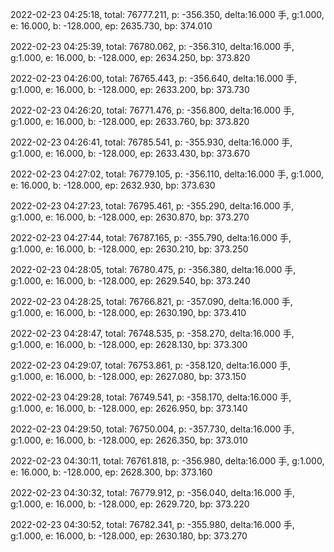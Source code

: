 2022-02-23 04:25:18, total: 76777.211, p: -356.350, delta:16.000 手, g:1.000, e: 16.000, b: -128.000, ep: 2635.730, bp: 374.010

2022-02-23 04:25:39, total: 76780.062, p: -356.310, delta:16.000 手, g:1.000, e: 16.000, b: -128.000, ep: 2634.250, bp: 373.820

2022-02-23 04:26:00, total: 76765.443, p: -356.640, delta:16.000 手, g:1.000, e: 16.000, b: -128.000, ep: 2633.200, bp: 373.730

2022-02-23 04:26:20, total: 76771.476, p: -356.800, delta:16.000 手, g:1.000, e: 16.000, b: -128.000, ep: 2633.760, bp: 373.820

2022-02-23 04:26:41, total: 76785.541, p: -355.930, delta:16.000 手, g:1.000, e: 16.000, b: -128.000, ep: 2633.430, bp: 373.670

2022-02-23 04:27:02, total: 76779.105, p: -356.110, delta:16.000 手, g:1.000, e: 16.000, b: -128.000, ep: 2632.930, bp: 373.630

2022-02-23 04:27:23, total: 76795.461, p: -355.290, delta:16.000 手, g:1.000, e: 16.000, b: -128.000, ep: 2630.870, bp: 373.270

2022-02-23 04:27:44, total: 76787.165, p: -355.790, delta:16.000 手, g:1.000, e: 16.000, b: -128.000, ep: 2630.210, bp: 373.250

2022-02-23 04:28:05, total: 76780.475, p: -356.380, delta:16.000 手, g:1.000, e: 16.000, b: -128.000, ep: 2629.540, bp: 373.240

2022-02-23 04:28:25, total: 76766.821, p: -357.090, delta:16.000 手, g:1.000, e: 16.000, b: -128.000, ep: 2630.190, bp: 373.410

2022-02-23 04:28:47, total: 76748.535, p: -358.270, delta:16.000 手, g:1.000, e: 16.000, b: -128.000, ep: 2628.130, bp: 373.300

2022-02-23 04:29:07, total: 76753.861, p: -358.120, delta:16.000 手, g:1.000, e: 16.000, b: -128.000, ep: 2627.080, bp: 373.150

2022-02-23 04:29:28, total: 76749.541, p: -358.170, delta:16.000 手, g:1.000, e: 16.000, b: -128.000, ep: 2626.950, bp: 373.140

2022-02-23 04:29:50, total: 76750.004, p: -357.730, delta:16.000 手, g:1.000, e: 16.000, b: -128.000, ep: 2626.350, bp: 373.010

2022-02-23 04:30:11, total: 76761.818, p: -356.980, delta:16.000 手, g:1.000, e: 16.000, b: -128.000, ep: 2628.300, bp: 373.160

2022-02-23 04:30:32, total: 76779.912, p: -356.040, delta:16.000 手, g:1.000, e: 16.000, b: -128.000, ep: 2629.720, bp: 373.220

2022-02-23 04:30:52, total: 76782.341, p: -355.980, delta:16.000 手, g:1.000, e: 16.000, b: -128.000, ep: 2630.180, bp: 373.270